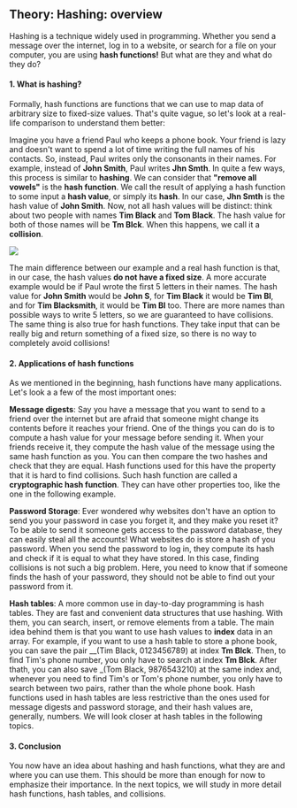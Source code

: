 ## Theory: Hashing: overview

Hashing is a technique widely used in programming.
Whether you send a message over the internet, log in to a 
website, or search for a file on your computer, you are
using **hash functions!** But what are they and what do they
do?

#### 1. What is hashing?
Formally, hash functions are functions that we can use to
map data of arbitrary size to fixed-size values. That's 
quite vague, so let's look at a real-life comparison to
understand them better:

Imagine you have a friend Paul who keeps a phone book.
Your friend is lazy and doesn't want to spend a lot of time
writing the full names of his contacts. So, instead, Paul
writes only the consonants in their names. For example,
instead of __John Smith__, Paul writes __Jhn Smth__. In quite a
few ways, this process is similar to **hashing**. We can
consider that __"remove all vowels"__ is the **hash function**.
We call the result of applying a hash function to some
input a **hash value**, or simply its **hash**. In our case, __Jhn
Smth__ is the hash value of __John Smith__. Now, not all hash
values will be distinct: think about two people with names
__Tim Black__ and __Tom Black__. The hash value for both of
those names will be __Tm Blck__. When this happens, we call
it a **collision**.

![](https://ucarecdn.com/2b8e67e4-1546-47d2-80da-e5227653dd26/)

The main difference between our example and a real hash
function is that, in our case, the hash values **do not have a
fixed size**. A more accurate example would be if Paul
wrote the first 5 letters in their names. The hash value for
__John Smith__ would be __John S__, for __Tim Black__ it would be
__Tim Bl__, and for __Tim Blacksmith__, it would be __Tim Bl__ too.
There are more names than possible ways to write 5
letters, so we are guaranteed to have collisions. The same
thing is also true for hash functions. They take input that
can be really big and return something of a fixed size, so
there is no way to completely avoid collisions!

#### 2. Applications of hash functions
As we mentioned in the beginning, hash functions have
many applications. Let's look a a few of the most
important ones:

**Message digests**: Say you have a message that you want
to send to a friend over the internet but are afraid that
someone might change its contents before it reaches
your friend. One of the things you can do is to compute a
hash value for your message before sending it. When
your friends receive it, they compute the hash value of 
the message using the same hash function as you. You 
can then compare the two hashes and check that they are
equal. Hash functions used for this have the property that
it is hard to find collisions. Such hash function are called
a **cryptographic hash function**. They can have other
properties too, like the one in the following example.

**Password Storage**: Ever wondered why websites don't
have an option to send you your password in case you
forget it, and they make you reset it? To be able to send it
someone gets access to the password database, they can
easily steal all the accounts! What websites do is store a
hash of you password. When you send the password to
log in, they compute its hash and check if it is equal to
what they have stored. In this case, finding collisions is 
not such a big problem. Here, you need to know that if
someone finds the hash of your password, they should
not be able to find out your password from it.

**Hash tables**: A more common use in day-to-day
programming is hash tables. They are fast and convenient
data structures that use hashing. With them, you can
search, insert, or remove elements from a table. The main
idea behind them is that you want to use hash values to
__index__ data in an array. For example, if you want to use a 
hash table to store a phone book, you can save the pair
__(Tim Black, 0123456789) at index __Tm Blck__. Then, to find
Tim's phone number, you only have to search at index __Tm
Blck__. After thath, you can also save _(Tom Black,
9876543210) at the same index and, whenever you need
to find Tim's or Tom's phone number, you only have to
search between two pairs, rather than the whole phone
book. Hash functions used in hash tables are less
restrictive than the ones used for message digests and
password storage, and their hash values are, generally,
numbers. We will look closer at hash tables in the 
following topics.

#### 3. Conclusion
You now have an idea about hashing and hash functions,
what they are and where you can use them. This should
be more than enough for now to emphasize their 
importance. In the next topics, we will study in more
detail hash functions, hash tables, and collisions.